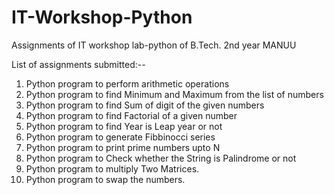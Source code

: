 # IT-Workshop-Python
Assignments of IT workshop lab-python of B.Tech. 2nd year MANUU 

List of assignments submitted:--

1. Python program to perform arithmetic operations
2. Python program to find Minimum and Maximum from the list of numbers
3. Python program to find Sum of digit of the given numbers
4. Python program to find Factorial of a given number
5. Python program to find Year is Leap year or not
6. Python program to generate Fibbinocci series
7. Python program to print prime numbers upto N
8. Python program to Check whether the String is Palindrome or not
9. Python program to multiply Two Matrices.
10. Python program to swap the numbers.
